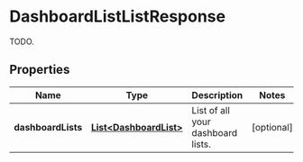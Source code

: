 

# DashboardListListResponse

TODO.
## Properties

Name | Type | Description | Notes
------------ | ------------- | ------------- | -------------
**dashboardLists** | [**List&lt;DashboardList&gt;**](DashboardList.md) | List of all your dashboard lists. |  [optional]



